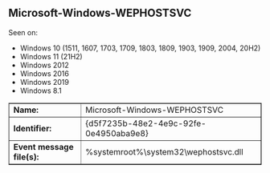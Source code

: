 ## Microsoft-Windows-WEPHOSTSVC

Seen on:
* Windows 10 (1511, 1607, 1703, 1709, 1803, 1809, 1903, 1909, 2004, 20H2)
* Windows 11 (21H2)
* Windows 2012
* Windows 2016
* Windows 2019
* Windows 8.1

<table border="1" class="docutils">
  <tbody>
    <tr>
      <td><b>Name:</b></td>
      <td>Microsoft-Windows-WEPHOSTSVC</td>
    </tr>
    <tr>
      <td><b>Identifier:</b></td>
      <td>{d5f7235b-48e2-4e9c-92fe-0e4950aba9e8}</td>
    </tr>
    <tr>
      <td><b>Event message file(s):</b></td>
      <td>%systemroot%\system32\wephostsvc.dll</td>
    </tr>
  </tbody>
</table>

&nbsp;

